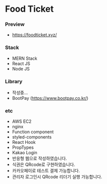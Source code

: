 # Food Ticket

### Preview
-   https://foodticket.xyz/

### Stack
-   MERN Stack
-   React JS
-   Node JS

### Library
-   작성중...
-   BootPay (https://www.bootpay.co.kr/)

### etc
-   AWS EC2
-   nginx
-   Function component
-   styled-components
-   React Hook
-   PropTypes
-   Kakao Login
-   반응형 웹으로 작성하였습니다.
-   식권은 QRcode로 구현하였습니다.
-   카카오페이로 테스트 결제 가능합니다.
-   관리자 로그인시 QRcode 리더기 실행 가능합니다.
